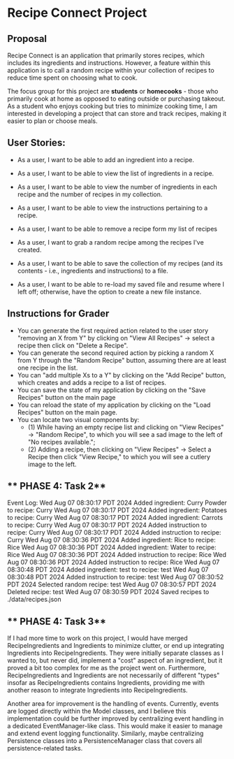 # Recipe Connect Project

## Proposal
Recipe Connect is an application that primarily stores recipes, which includes its ingredients and instructions. However, a feature within this application is to call a random recipe within your collection of recipes to reduce time spent on choosing what to cook.

The focus group for this project are **students** or **homecooks** - those who primarily cook at home as opposed to eating outside or purchasing takeout. As a student who enjoys cooking but tries to minimize cooking time, I am interested in developing a project that can store and track recipes, making it easier to plan or choose meals.

## User Stories:
- As a user, I want to be able to add an ingredient into a recipe.          
- As a user, I want to be able to view the list of ingredients in a recipe. 
- As a user, I want to be able to view the number of ingredients in each recipe and the number of recipes in my collection.                                                   
- As a user, I want to be able to view the instructions pertaining to a recipe.
- As a user, I want to be able to remove a recipe form my list of recipes   
- As a user, I want to grab a random recipe among the recipes I've created.

- As a user, I want to be able to save the collection of my recipes (and its contents - i.e., ingredients and instructions) to a file.
- As a user, I want to be able to re-load my saved file and resume where I left off; otherwise, have the option to create a new file instance.

## **Instructions for Grader**
- You can generate the first required action related to the user story "removing an X from Y" by clicking on "View All Recipes" -> select a recipe then click on "Delete a Recipe".
- You can generate the second required action by picking a random X from Y through the "Random Recipe" button, assuming there are at least one recipe in the list.
- You can "add multiple Xs to a Y" by clicking on the "Add Recipe" button, which creates and adds a recipe to a list of recipes.
- You can save the state of my application by clicking on the "Save Recipes" button on the main page
- You can reload the state of my application by clicking on the "Load Recipes" button on the main page.
- You can locate two visual components by: 
    - (1) While having an empty recipe list and clicking on "View Recipes" -> "Random Recipe", to which you will see a sad image to the left of "No recipes available."; 
    - (2) Adding a recipe, then clicking on "View Recipes" -> Select a Recipe then click "View Recipe," to which you will see a cutlery image to the left.

## ** PHASE 4: Task 2**

Event Log:
Wed Aug 07 08:30:17 PDT 2024
Added ingredient: Curry Powder to recipe: Curry
Wed Aug 07 08:30:17 PDT 2024
Added ingredient: Potatoes to recipe: Curry
Wed Aug 07 08:30:17 PDT 2024
Added ingredient: Carrots to recipe: Curry
Wed Aug 07 08:30:17 PDT 2024
Added instruction to recipe: Curry
Wed Aug 07 08:30:17 PDT 2024
Added instruction to recipe: Curry
Wed Aug 07 08:30:36 PDT 2024
Added ingredient: Rice to recipe: Rice
Wed Aug 07 08:30:36 PDT 2024
Added ingredient: Water to recipe: Rice
Wed Aug 07 08:30:36 PDT 2024
Added instruction to recipe: Rice
Wed Aug 07 08:30:36 PDT 2024
Added instruction to recipe: Rice
Wed Aug 07 08:30:48 PDT 2024
Added ingredient: test to recipe: test
Wed Aug 07 08:30:48 PDT 2024
Added instruction to recipe: test
Wed Aug 07 08:30:52 PDT 2024
Selected random recipe: test
Wed Aug 07 08:30:57 PDT 2024
Deleted recipe: test
Wed Aug 07 08:30:59 PDT 2024
Saved recipes to ./data/recipes.json


## ** PHASE 4: Task 3**
If I had more time to work on this project, I would have merged RecipeIngredients and Ingredients to minimize clutter, or end up integrating Ingredients into RecipeIngredients. They were initially separate classes as I wanted to, but never did, implement a "cost" aspect of an ingredient, but it proved a bit too complex for me as the project went on. Furthermore, RecipeIngredients and Ingredients are not necessarily of different "types" insofar as RecipeIngredients contains Ingredients, providing me with another reason to integrate Ingredients into RecipeIngredients.

Another area for improvement is the handling of events. Currently, events are logged directly within the Model classes, and I believe this implementation could be further improved by centralizing event handling in a dedicated EventManager-like class. This would make it easier to manage and extend event logging functionality. Similarly, maybe centralizing Persistence classes into a PersistenceManager class that covers all persistence-related tasks.

